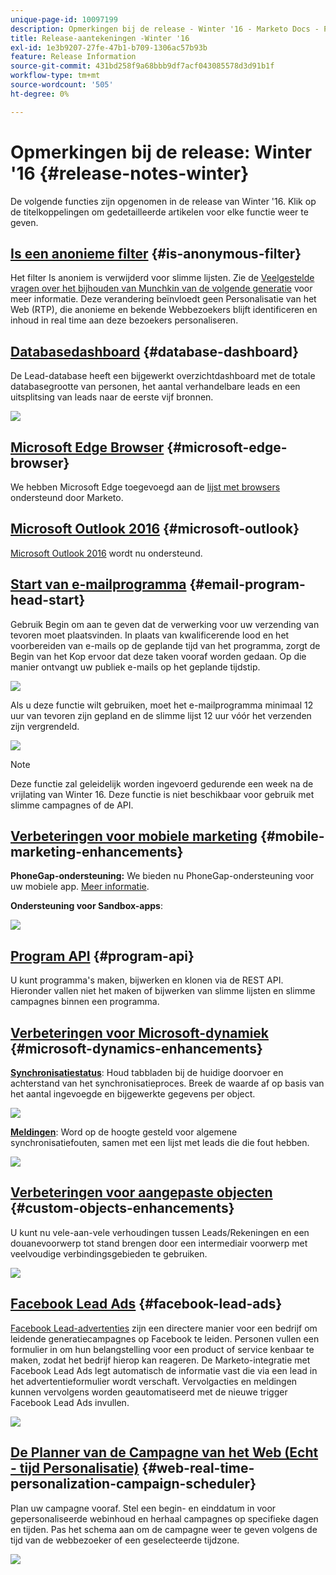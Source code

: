 ```yaml
---
unique-page-id: 10097199
description: Opmerkingen bij de release - Winter '16 - Marketo Docs - Productdocumentatie
title: Release-aantekeningen -Winter '16
exl-id: 1e3b9207-27fe-47b1-b709-1306ac57b93b
feature: Release Information
source-git-commit: 431bd258f9a68bbb9df7acf043085578d3d91b1f
workflow-type: tm+mt
source-wordcount: '505'
ht-degree: 0%

---
```


# Opmerkingen bij de release: Winter &#39;16 {#release-notes-winter}

De volgende functies zijn opgenomen in de release van Winter &#39;16. Klik op de titelkoppelingen om gedetailleerde artikelen voor elke functie weer te geven.

## [Is een anonieme filter](/help/marketo/product-docs/administration/additional-integrations/add-munchkin-tracking-code-to-your-website/next-generation-munchkin-tracking-faq.md) {#is-anonymous-filter}

Het filter Is anoniem is verwijderd voor slimme lijsten. Zie de [Veelgestelde vragen over het bijhouden van Munchkin van de volgende generatie](/help/marketo/product-docs/administration/additional-integrations/add-munchkin-tracking-code-to-your-website/next-generation-munchkin-tracking-faq.md) voor meer informatie. Deze verandering beïnvloedt geen Personalisatie van het Web (RTP), die anonieme en bekende Webbezoekers blijft identificeren en inhoud in real time aan deze bezoekers personaliseren.

## [Databasedashboard](/help/marketo/product-docs/core-marketo-concepts/smart-lists-and-static-lists/managing-people-in-smart-lists/database-dashboard.md) {#database-dashboard}

De Lead-database heeft een bijgewerkt overzichtdashboard met de totale databasegrootte van personen, het aantal verhandelbare leads en een uitsplitsing van leads naar de eerste vijf bronnen.

![](assets/image2016-1-12-16-3a18-3a7.png)

## [Microsoft Edge Browser](/help/marketo/product-docs/administration/setup-administration/supported-browsers.md) {#microsoft-edge-browser}

We hebben Microsoft Edge toegevoegd aan de [lijst met browsers](https://docs.marketo.com/display/public/DOCS/Supported+Browsers) ondersteund door Marketo.

## [Microsoft Outlook 2016](/help/marketo/product-docs/marketo-sales-insight/msi-outlook-plugin/install-the-marketo-email-add-in-for-outlook-with-a-registration-code.md) {#microsoft-outlook}

[Microsoft Outlook 2016](/help/marketo/product-docs/marketo-sales-insight/msi-outlook-plugin/install-the-marketo-email-add-in-for-outlook-with-a-registration-code.md) wordt nu ondersteund.

## [Start van e-mailprogramma](/help/marketo/product-docs/email-marketing/email-programs/email-program-actions/head-start-for-email-programs.md) {#email-program-head-start}

Gebruik Begin om aan te geven dat de verwerking voor uw verzending van tevoren moet plaatsvinden. In plaats van kwalificerende lood en het voorbereiden van e-mails op de geplande tijd van het programma, zorgt de Begin van het Kop ervoor dat deze taken vooraf worden gedaan. Op die manier ontvangt uw publiek e-mails op het geplande tijdstip.

![](assets/image2016-1-11-15-3a38-3a3.png)

Als u deze functie wilt gebruiken, moet het e-mailprogramma minimaal 12 uur van tevoren zijn gepland en de slimme lijst 12 uur vóór het verzenden zijn vergrendeld.

![](assets/image2016-1-11-15-3a35-3a55.png)

>[!NOTE]
>
>Deze functie zal geleidelijk worden ingevoerd gedurende een week na de vrijlating van Winter 16. Deze functie is niet beschikbaar voor gebruik met slimme campagnes of de API.

## [Verbeteringen voor mobiele marketing](/help/marketo/product-docs/mobile-marketing/admin/add-a-mobile-app.md) {#mobile-marketing-enhancements}

**PhoneGap-ondersteuning:** We bieden nu PhoneGap-ondersteuning voor uw mobiele app. [Meer informatie](https://developers.marketo.com/documentation/mobile/phonegap-plugin/).

**Ondersteuning voor Sandbox-apps**:

![](assets/image2016-1-12-10-3a47-3a13.png)

## [Program API](https://developers.marketo.com/documentation/programs/) {#program-api}

U kunt programma&#39;s maken, bijwerken en klonen via de REST API. Hieronder vallen niet het maken of bijwerken van slimme lijsten en slimme campagnes binnen een programma.

## [Verbeteringen voor Microsoft-dynamiek](/help/marketo/product-docs/crm-sync/microsoft-dynamics-sync/microsoft-dynamics-sync-details/sync-status.md) {#microsoft-dynamics-enhancements}

**[Synchronisatiestatus](/help/marketo/product-docs/crm-sync/microsoft-dynamics-sync/microsoft-dynamics-sync-details/sync-status.md)**: Houd tabbladen bij de huidige doorvoer en achterstand van het synchronisatieproces. Breek de waarde af op basis van het aantal ingevoegde en bijgewerkte gegevens per object.

![](assets/pending-backog-cropped.png)

**[Meldingen](/help/marketo/product-docs/core-marketo-concepts/miscellaneous/understanding-notifications/notification-types.md)**: Word op de hoogte gesteld voor algemene synchronisatiefouten, samen met een lijst met leads die die fout hebben.

![](assets/image2016-1-12-8-3a13-3a9.png)

## [Verbeteringen voor aangepaste objecten](/help/marketo/product-docs/administration/marketo-custom-objects/create-marketo-custom-objects.md) {#custom-objects-enhancements}

U kunt nu vele-aan-vele verhoudingen tussen Leads/Rekeningen en een douanevoorwerp tot stand brengen door een intermediair voorwerp met veelvoudige verbindingsgebieden te gebruiken.

![](assets/image2016-1-11-12-3a59-3a59.png)

## [Facebook Lead Ads](/help/marketo/product-docs/demand-generation/facebook/set-up-facebook-lead-ads.md) {#facebook-lead-ads}

[Facebook Lead-advertenties](https://www.facebook.com/business/a/lead-ads) zijn een directere manier voor een bedrijf om leidende generatiecampagnes op Facebook te leiden. Personen vullen een formulier in om hun belangstelling voor een product of service kenbaar te maken, zodat het bedrijf hierop kan reageren. De Marketo-integratie met Facebook Lead Ads legt automatisch de informatie vast die via een lead in het advertentieformulier wordt verschaft. Vervolgacties en meldingen kunnen vervolgens worden geautomatiseerd met de nieuwe trigger Facebook Lead Ads invullen.

![](assets/image2016-1-11-10-3a20-3a39.png)

## [De Planner van de Campagne van het Web (Echt - tijd Personalisatie)](/help/marketo/product-docs/web-personalization/working-with-web-campaigns/schedule-a-web-campaign.md) {#web-real-time-personalization-campaign-scheduler}

Plan uw campagne vooraf. Stel een begin- en einddatum in voor gepersonaliseerde webinhoud en herhaal campagnes op specifieke dagen en tijden. Pas het schema aan om de campagne weer te geven volgens de tijd van de webbezoeker of een geselecteerde tijdzone.

![](assets/image2016-1-14-8-3a36-3a36.png)
